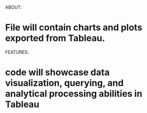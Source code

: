 ABOUT:
# File will contain charts and plots exported from Tableau. 

FEATURES:
# code will showcase data visualization, querying, and analytical processing abilities in Tableau
